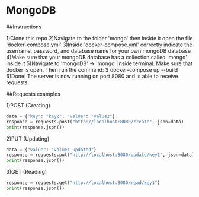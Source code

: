# MongoDB

##Instructions

1)Clone this repo 
2)Navigate to the folder 'mongo' then inside it open the file 'docker-compose.yml'
3)Inside 'docker-compose.yml' correctly indicate the username, password, and database name for your own mongoDB database
4)Make sure that your mongoDB database has a collection called 'mongo' inside it
5)Navigate to 'mongoDB' -> 'mongo' inside terminal. Make sure that docker is open. Then run the command: $ docker-compose up --build
6)Done! The server is now running on port 8080 and is able to receive requests.

##Requests examples

1)POST (Creating)

```python
data = {"key": "key2", "value": "value2"}
response = requests.post("http://localhost:8080/create", json=data)
print(response.json())
```

2)PUT (Updating)

```python
data = {"value": "value1_updated"}
response = requests.put("http://localhost:8080/update/key1", json=data)
print(response.json())
```

3)GET (Reading)

```python
response = requests.get("http://localhost:8080/read/key1")
print(response.json())
```

